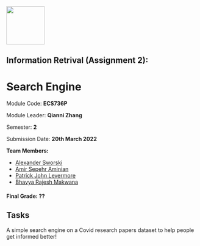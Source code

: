 <img src="https://people.bath.ac.uk/mtc47/img/collaborators/QM_Logo.png" height=100>

## Information Retrival (Assignment 2): 
# Search Engine

Module Code: **ECS736P** 

Module Leader: **Qianni Zhang**

Semester: **2**

Submission Date: **20th March 2022**

__Team Members:__
* [Alexander Sworski](mailto:a.sworski@se21.qmul.ac.uk)
* [Amir Sepehr Aminian](mailto:a.aminian@se21.qmul.ac.uk)
* [Patrick John Levermore](mailto:p.levermore@se21.qmul.ac.uk)
* [Bhavya Rajesh Makwana](mailto:b.r.makwana@se21.qmul.ac.uk)

#### Final Grade: ??

## Tasks
A simple search engine on a Covid research papers dataset to help people get informed better!
